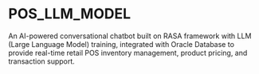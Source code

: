 # POS_LLM_MODEL
An AI-powered conversational chatbot built on RASA framework with LLM (Large Language Model) training, integrated with Oracle Database to provide real-time retail POS inventory management, product pricing, and transaction support.
